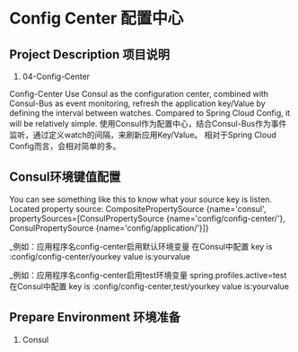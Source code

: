 # Config Center 配置中心

## Project Description 项目说明
1. 04-Config-Center

Config-Center
Use Consul as the configuration center, combined with Consul-Bus as event monitoring, refresh the application key/Value by defining the interval between watches.
Compared to Spring Cloud Config, it will be relatively simple.
使用Consul作为配置中心，结合Consul-Bus作为事件监听，通过定义watch的间隔，来刷新应用Key/Value。
相对于Spring Cloud Config而言，会相对简单的多。

## Consul环境键值配置
You can see something like this to know what your source key is listen.
	Located property source: CompositePropertySource {name='consul', propertySources=[ConsulPropertySource {name='config/config-center/'}, ConsulPropertySource {name='config/application/'}]}

_例如：应用程序名config-center启用默认环境变量
在Consul中配置
	key is  :config/config-center/yourkey
	value is:yourvalue

_例如：应用程序名config-center启用test环境变量 spring.profiles.active=test
在Consul中配置
	key is  :config/config-center,test/yourkey
	value is:yourvalue

## Prepare Environment 环境准备
1. Consul

